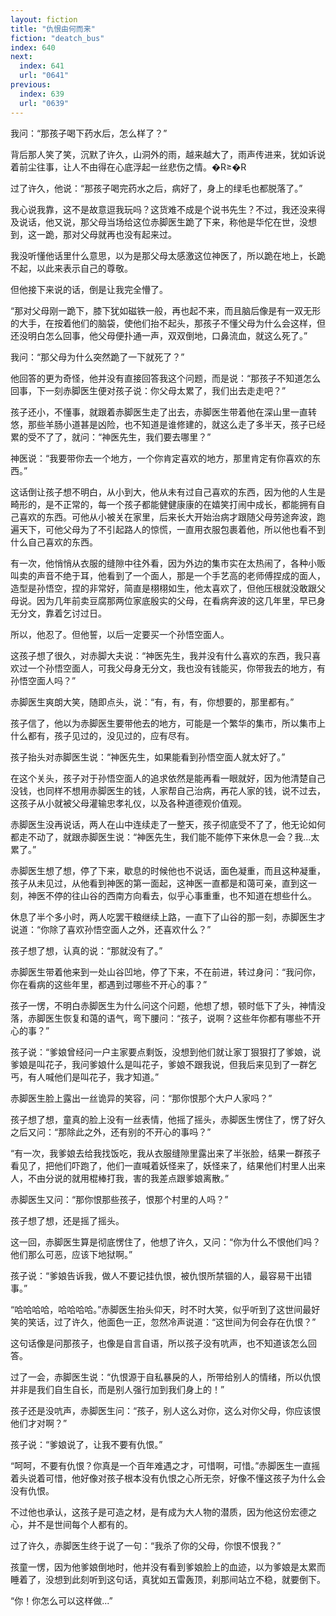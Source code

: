 ```yaml
---
layout: fiction
title: "仇恨由何而来"
fiction: "deatch_bus"
index: 640
next:
  index: 641
  url: "0641"
previous:
  index: 639
  url: "0639"
---
```

我问：“那孩子喝下药水后，怎么样了？”

背后那人笑了笑，沉默了许久，山洞外的雨，越来越大了，雨声传进来，犹如诉说着前尘往事，让人不由得在心底浮起一丝悲伤之情。�R≥�R

过了许久，他说：“那孩子喝完药水之后，病好了，身上的绿毛也都脱落了。”

我心说我靠，这不是故意逗我玩吗？这货难不成是个说书先生？不过，我还没来得及说话，他又说，那父母当场给这位赤脚医生跪了下来，称他是华佗在世，没想到，这一跪，那对父母就再也没有起来过。

我没听懂他话里什么意思，以为是那父母太感激这位神医了，所以跪在地上，长跪不起，以此来表示自己的尊敬。

但他接下来说的话，倒是让我完全懵了。

“那对父母刚一跪下，膝下犹如磁铁一般，再也起不来，而且脑后像是有一双无形的大手，在按着他们的脑袋，使他们抬不起头，那孩子不懂父母为什么会这样，但还没明白怎么回事，他父母便扑通一声，双双倒地，口鼻流血，就这么死了。”

我问：“那父母为什么突然跪了一下就死了？”

他回答的更为奇怪，他并没有直接回答我这个问题，而是说：“那孩子不知道怎么回事，下一刻赤脚医生便对孩子说：你父母太累了，我们出去走走吧？”

孩子还小，不懂事，就跟着赤脚医生走了出去，赤脚医生带着他在深山里一直转悠，那些羊肠小道甚是凶险，也不知道是谁修建的，就这么走了多半天，孩子已经累的受不了了，就问：“神医先生，我们要去哪里？”

神医说：“我要带你去一个地方，一个你肯定喜欢的地方，那里肯定有你喜欢的东西。”

这话倒让孩子想不明白，从小到大，他从未有过自己喜欢的东西，因为他的人生是畸形的，是不正常的，每一个孩子都能健健康康的在嬉笑打闹中成长，都能拥有自己喜欢的东西。可他从小被关在家里，后来长大开始治病才跟随父母劳途奔波，跑遍天下，可他父母为了不引起路人的惊慌，一直用衣服包裹着他，所以他也看不到什么自己喜欢的东西。

有一次，他悄悄从衣服的缝隙中往外看，因为外边的集市实在太热闹了，各种小贩叫卖的声音不绝于耳，他看到了一个面人，那是一个手艺高的老师傅捏成的面人，造型是孙悟空，捏的非常好，简直是栩栩如生，他太喜欢了，但他压根就没敢跟父母说。因为几年前卖豆腐那两位家底殷实的父母，在看病奔波的这几年里，早已身无分文，靠着乞讨过日。

所以，他忍了。但他誓，以后一定要买一个孙悟空面人。

这孩子想了很久，对赤脚大夫说：“神医先生，我并没有什么喜欢的东西，我只喜欢过一个孙悟空面人，可我父母身无分文，我也没有钱能买，你带我去的地方，有孙悟空面人吗？”

赤脚医生爽朗大笑，随即点头，说：“有，有，有，你想要的，那里都有。”

孩子信了，他以为赤脚医生要带他去的地方，可能是一个繁华的集市，所以集市上什么都有，孩子见过的，没见过的，应有尽有。

孩子抬头对赤脚医生说：“神医先生，如果能看到孙悟空面人就太好了。”

在这个关头，孩子对于孙悟空面人的追求依然是能再看一眼就好，因为他清楚自己没钱，也同样不想用赤脚医生的钱，人家帮自己治病，再花人家的钱，说不过去，这孩子从小就被父母灌输忠孝礼仪，以及各种道德观价值观。

赤脚医生没再说话，两人在山中连续走了一整天，孩子彻底受不了了，他无论如何都走不动了，就跟赤脚医生说：“神医先生，我们能不能停下来休息一会？我...太累了。”

赤脚医生想了想，停了下来，歇息的时候他也不说话，面色凝重，而且这种凝重，孩子从未见过，从他看到神医的第一面起，这神医一直都是和蔼可亲，直到这一刻，神医不停的往山谷的西南方向看去，似乎心事重重，也不知道在想些什么。

休息了半个多小时，两人吃罢干粮继续上路，一直下了山谷的那一刻，赤脚医生才说道：“你除了喜欢孙悟空面人之外，还喜欢什么？”

孩子想了想，认真的说：“那就没有了。”

赤脚医生带着他来到一处山谷凹地，停了下来，不在前进，转过身问：“我问你，你在看病的这些年里，都遇到过哪些不开心的事？”

孩子一愣，不明白赤脚医生为什么问这个问题，他想了想，顿时低下了头，神情没落，赤脚医生恢复和蔼的语气，弯下腰问：“孩子，说啊？这些年你都有哪些不开心的事？”

孩子说：“爹娘曾经问一户主家要点剩饭，没想到他们就让家丁狠狠打了爹娘，说爹娘是叫花子，我问爹娘什么是叫花子，爹娘不跟我说，但我后来见到了一群乞丐，有人喊他们是叫花子，我才知道。”

赤脚医生脸上露出一丝诡异的笑容，问：“那你恨那个大户人家吗？”

孩子想了想，童真的脸上没有一丝表情，他摇了摇头，赤脚医生愣住了，愣了好久之后又问：“那除此之外，还有别的不开心的事吗？”

“有一次，我爹娘去给我找饭吃，我从衣服缝隙里露出来了半张脸，结果一群孩子看见了，把他们吓跑了，他们一直喊着妖怪来了，妖怪来了，结果他们村里人出来人，不由分说的就用棍棒打我，害的我差点跟爹娘离散。”

赤脚医生又问：“那你恨那些孩子，恨那个村里的人吗？”

孩子想了想，还是摇了摇头。

这一回，赤脚医生算是彻底愣住了，他想了许久，又问：“你为什么不恨他们吗？他们那么可恶，应该下地狱啊。”

孩子说：“爹娘告诉我，做人不要记挂仇恨，被仇恨所禁锢的人，最容易干出错事。”

“哈哈哈哈，哈哈哈哈。”赤脚医生抬头仰天，时不时大笑，似乎听到了这世间最好笑的笑话，过了许久，他面色一正，忽然冷声说道：“这世间为何会存在仇恨？”

这句话像是问那孩子，也像是自言自语，所以孩子没有吭声，也不知道该怎么回答。

过了一会，赤脚医生说：“仇恨源于自私暴戾的人，所带给别人的情绪，所以仇恨并非是我们自生自长，而是别人强行加到我们身上的！”

孩子还是没吭声，赤脚医生问：“孩子，别人这么对你，这么对你父母，你应该恨他们才对啊？”

孩子说：“爹娘说了，让我不要有仇恨。”

“呵呵，不要有仇恨？你真是一个百年难遇之才，可惜啊，可惜。”赤脚医生一直摇着头说着可惜，他好像对孩子根本没有仇恨之心所无奈，好像不懂这孩子为什么会没有仇恨。

不过他也承认，这孩子是可造之材，是有成为大人物的潜质，因为他这份宏德之心，并不是世间每个人都有的。

过了许久，赤脚医生终于说了一句：“我杀了你的父母，你恨不恨我？”

孩童一愣，因为他爹娘倒地时，他并没有看到爹娘脸上的血迹，以为爹娘是太累而睡着了，没想到此刻听到这句话，真犹如五雷轰顶，刹那间站立不稳，就要倒下。

“你！你怎么可以这样做...”